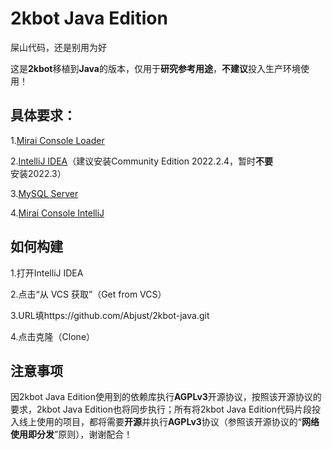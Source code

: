 # 2kbot Java Edition
屎山代码，还是别用为好

这是**2kbot**移植到**Java**的版本，仅用于**研究参考用途**，**不建议**投入生产环境使用！

## 具体要求：
1.[Mirai Console Loader](https://github.com/iTXTech/mirai-console-loader)

2.[IntelliJ IDEA](https://www.jetbrains.com/idea/download/other.html)（建议安装Community Edition 2022.2.4，暂时**不要**安装2022.3）

3.[MySQL Server](https://dev.mysql.com/downloads/installer/)

4.[Mirai Console IntelliJ](https://plugins.jetbrains.com/plugin/15094-mirai-console)

## 如何构建

1.打开IntelliJ IDEA

2.点击“从 VCS 获取”（Get from VCS）

3.URL填https://github.com/Abjust/2kbot-java.git

4.点击克隆（Clone）

## 注意事项

因2kbot Java Edition使用到的依赖库执行**AGPLv3**开源协议，按照该开源协议的要求，2kbot Java Edition也将同步执行；所有将2kbot Java Edition代码片段投入线上使用的项目，都将需要**开源**并执行**AGPLv3**协议（参照该开源协议的“**网络使用即分发**”原则），谢谢配合！
